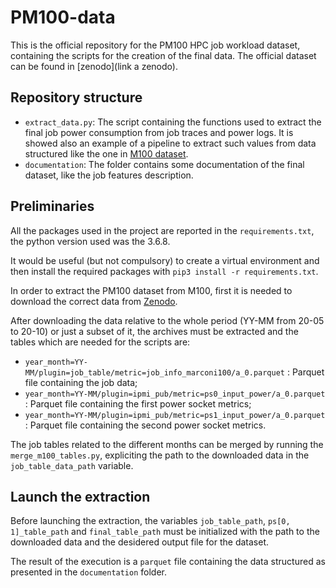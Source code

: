 # PM100-data

This is the official repository for the PM100 HPC job workload dataset, containing the scripts for the creation of the final data. The official dataset can be found in [zenodo](link a zenodo).

## Repository structure

- `extract_data.py`: The script containing the functions used to extract the final job power consumption from job traces and power logs. It is showed also an example of a pipeline to extract such values from data structured like the one in [M100 dataset](https://doi.org/10.5281/zenodo.7588814).
- `documentation`: The folder contains some documentation of the final dataset, like the job features description.

## Preliminaries

All the packages used in the project are reported in the `requirements.txt`, the python version used was the 3.6.8. 

It would be useful (but not compulsory) to create a virtual environment and then install the required packages with `pip3 install -r requirements.txt`. 

In order to extract the PM100 dataset from M100, first it is needed to download the correct data from [Zenodo](https://doi.org/10.5281/zenodo.7588814).

After downloading the data relative to the whole period (YY-MM from 20-05 to 20-10) or just a subset of it, the archives must be extracted and the tables which are needed for the scripts are: 

- `year_month=YY-MM/plugin=job_table/metric=job_info_marconi100/a_0.parquet` : Parquet file containing the job data;
- `year_month=YY-MM/plugin=ipmi_pub/metric=ps0_input_power/a_0.parquet` : Parquet file containing the first power socket metrics;
- `year_month=YY-MM/plugin=ipmi_pub/metric=ps1_input_power/a_0.parquet` : Parquet file containing the second power socket metrics.

The job tables related to the different months can be merged by running the `merge_m100_tables.py`, expliciting the path to the downloaded data in the `job_table_data_path` variable.

## Launch the extraction 

Before launching the extraction, the variables `job_table_path`, `ps[0, 1]_table_path` and `final_table_path` must be initialized with the path to the downloaded data and the desidered output file for the dataset.

The result of the execution is a `parquet` file containing the data structured as presented in the `documentation` folder.


